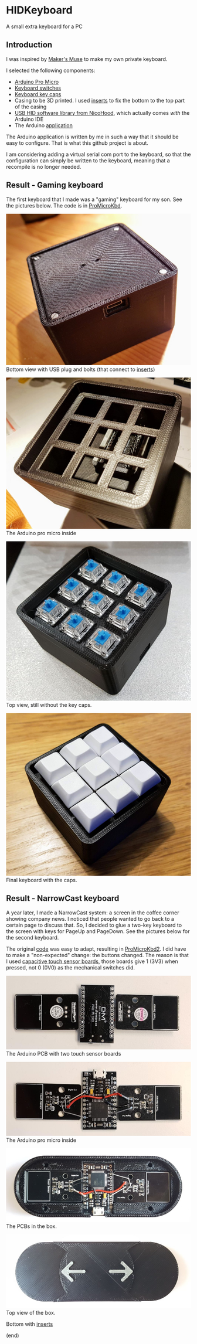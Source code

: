 # HIDKeyboard
A small extra keyboard for a PC


## Introduction
I was inspired by [Maker's Muse](https://www.youtube.com/watch?v=MeYuIWGqquE) to make my own private keyboard.

I selected the following components:
 - [Arduino Pro Micro](https://www.aliexpress.com/item/Free-Shipping-New-Pro-Micro-for-arduino-ATmega32U4-5V-16MHz-Module-with-2-row-pin-header/1871481789.html)
 - [Keyboard switches](https://www.aliexpress.com/item/10Pcs-3-Pin-KeyCaps-Mechanical-Keyboard-Switch-Blue-for-Cherry-MX-Switches-Keyboard-Replacement-Tester-Kit/32884614611.html)
 - [Keyboard key caps](https://www.aliexpress.com/item/PBT-Keycaps-DSA-1u-Blank-Printed-Keycaps-For-Gaming-Mechanical-Keyboard-20pcs/32908275436.html)
 - Casing to be 3D printed. I used [inserts](https://www.aliexpress.com/item/CNIM-Hot-M2-x-3mm-Brass-Cylinder-Knurled-Threaded-Round-Insert-Embedded-Nuts-100pcs/32876609027.html) to fix the bottom to the top part of the casing
 - [USB HID software library from NicoHood](https://github.com/NicoHood/HID), which actually comes _with_ the Arduino IDE
 - The Arduino [application](ProMicroKbd)
 
The Arduino application is written by me in such a way that it should be easy to configure. 
That is what this github project is about.

I am considering adding a virtual serial com port to the keyboard, 
so that the configuration can simply be written to the keyboard, meaning that a recompile is no longer needed.


## Result - Gaming keyboard

The first keyboard that I made was a "gaming" keyboard for my son.
See the pictures below. The code is in [ProMicroKbd](ProMicroKbd).

![Bottom](bottom.jpg)
Bottom view with USB plug and bolts (that connect to [inserts](https://www.aliexpress.com/item/CNIM-Hot-M2-x-3mm-Brass-Cylinder-Knurled-Threaded-Round-Insert-Embedded-Nuts-100pcs/32876609027.html))

![Arduino](arduino.jpg)
The Arduino pro micro inside

![Top](top.jpg)
Top view, still without the key caps.

![Caps](caps.jpg)
Final keyboard with the caps.


## Result - NarrowCast keyboard

A year later, I made a NarrowCast system: a screen in the coffee corner showing company news.
I noticed that people wanted to go back to a certain page to discuss that. 
So, I decided to glue a two-key keyboard to the screen with keys for PageUp and PageDown.
See the pictures below for the second keyboard. 

The original [code](ProMicroKbd) was easy to adapt, resulting in [ProMicroKbd2](ProMicroKbd2).
I did have to make a "non-expected" change: the buttons changed. The reason is that I used 
[capacitive touch sensor boards](https://www.aliexpress.com/item/Digital-capacitive-touch-sensor/32570170116.html), 
those boards give 1 (3V3) when pressed, not 0 (0V0) as the mechanical switches did.

![PCB](key2-pcb.jpg)
The Arduino PCB with two touch sensor boards

![Wiring](key2-pcbwire.jpg)
The Arduino pro micro inside

![Box](key2-box.jpg)
The PCBs in the box.

![Top](key2-top.jpg)
Top view of the box.

Bottom with [inserts](https://www.aliexpress.com/item/CNIM-Hot-M2-x-3mm-Brass-Cylinder-Knurled-Threaded-Round-Insert-Embedded-Nuts-100pcs/32876609027.html)

(end)
